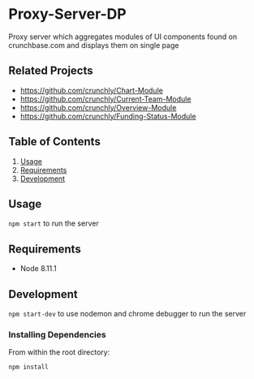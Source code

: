 # Proxy-Server-DP

Proxy server which aggregates modules of UI components found on crunchbase.com and displays them on single page

## Related Projects

  - https://github.com/crunchly/Chart-Module
  - https://github.com/crunchly/Current-Team-Module
  - https://github.com/crunchly/Overview-Module
  - https://github.com/crunchly/Funding-Status-Module

## Table of Contents

1. [Usage](#Usage)
1. [Requirements](#requirements)
1. [Development](#development)

## Usage

`npm start` to run the server

## Requirements

- Node 8.11.1

## Development

`npm start-dev` to use nodemon and chrome debugger to run the server

### Installing Dependencies

From within the root directory:

```sh
npm install
```
